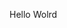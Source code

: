 Hello Wolrd












































































































































































































































































































































































































































































































































































































































































































































































































































































































































































































































































































































































































































































































































































































































































































































































































































































































































































































































































































































































































































































































































































































































































































































































































































































































































































































































































































































































































































































































































































































































































































































































































































































































































































































































































